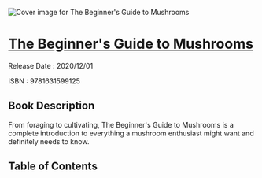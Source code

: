 ![Cover image for The Beginner's Guide to Mushrooms](https://imgdetail.ebookreading.net/cover/cover/202109/EB9781631599125.jpg)

[The Beginner's Guide to Mushrooms](https://ebookreading.net/view/book/The+Beginner%27s+Guide+to+Mushrooms-EB9781631599125_1.html "The Beginner's Guide to Mushrooms")
====================================================================================================================

Release Date : 2020/12/01

ISBN : 9781631599125

Book Description
-----------------

From foraging to cultivating, The Beginner's Guide to Mushrooms&nbsp;is a complete introduction&nbsp;to everything a mushroom enthusiast might want&nbsp;and definitely needs to know.

Table of Contents
-----------------

